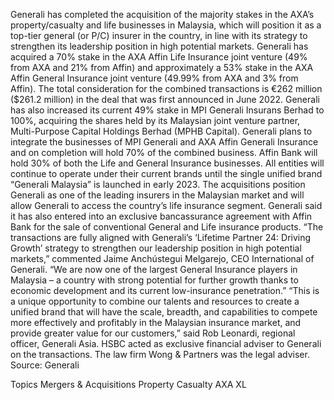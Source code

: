 Generali has completed the acquisition of the majority stakes in the AXA’s property/casualty and life businesses in Malaysia, which will position it as a top-tier general (or P/C) insurer in the country, in line with its strategy to strengthen its leadership position in high potential markets.
Generali has acquired a 70% stake in the AXA Affin Life Insurance joint venture (49% from AXA and 21% from Affin) and approximately a 53% stake in the AXA Affin General Insurance joint venture (49.99% from AXA and 3% from Affin).
The total consideration for the combined transactions is €262 million ($261.2 million) in the deal that was first announced in June 2022.
Generali has also increased its current 49% stake in MPI Generali Insurans Berhad to 100%, acquiring the shares held by its Malaysian joint venture partner, Multi-Purpose Capital Holdings Berhad (MPHB Capital).
Generali plans to integrate the businesses of MPI Generali and AXA Affin Generali Insurance and on completion will hold 70% of the combined business. Affin Bank will hold 30% of both the Life and General Insurance businesses.
All entities will continue to operate under their current brands until the single unified brand “Generali Malaysia” is launched in early 2023.
The acquisitions position Generali as one of the leading insurers in the Malaysian market and will allow Generali to access the country’s life insurance segment. Generali said it has also entered into an exclusive bancassurance agreement with Affin Bank for the sale of conventional General and Life insurance products.
“The transactions are fully aligned with Generali’s ‘Lifetime Partner 24: Driving Growth’ strategy to strengthen our leadership position in high potential markets,” commented Jaime Anchústegui Melgarejo, CEO International of Generali. “We are now one of the largest General Insurance players in Malaysia – a country with strong potential for further growth thanks to economic development and its current low-insurance penetration.”
“This is a unique opportunity to combine our talents and resources to create a unified brand that will have the scale, breadth, and capabilities to compete more effectively and profitably in the Malaysian insurance market, and provide greater value for our customers,” said Rob Leonardi, regional officer, Generali Asia.
HSBC acted as exclusive financial adviser to Generali on the transactions. The law firm Wong & Partners was the legal adviser.
Source: Generali

Topics
Mergers & Acquisitions
Property Casualty
AXA XL
